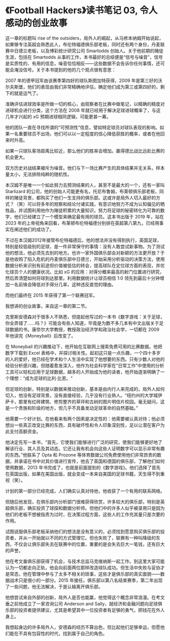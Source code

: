 # 《Football Hackers》读书笔记 03, 令人感动的创业故事

这一章的标题叫 rise of the outsiders，局外人的崛起，从马修本纳姆开始说起，如果够专注英超会熟悉此人，布伦特福德俱乐部老板，同时还有两个身份，丹麦联赛中日德兰老板，以及博彩统计研究公司 Smartodds 创始人。关于他前期的赌徒生涯，包括在 Smartodds 从事的工作，本书最好的总结便是“信号与噪音”，信号是实质性的、有用的信息，噪音恰恰相反——这些数据不会告诉你任何事情，还可能会淹没信号。关于本书提到的他的几个观点很有意思：

2007 年的德甲冠军由该赛季第四好的球队斯图加特获得，2009 年是第三好的沃尔夫斯堡，他们的表现由我们非常精确地评估，确定他们成为第三或第四好的，剩下的就是运气了。

准确评估进球效率是所做一切的核心，由观察者在比赛中做笔记，以精确的精度对进球机会进行分类，这个方法在 2008 年就已经用于解决足球进球概率了，与这几年才兴起的 xG 预期进球相同逻辑，可能更甚一筹。

他的团队一直在寻找所谓的“可预测性”信息，譬如特定球员对球队表现的影响。如果一名重要球员不出场，他们可以以一定程度的信心降低获胜的概率，或者在他回来时升高。

如果一只球队客场距离比较近，那么他们的胜率会增加。赢得德比战比远赴比赛的机会更大。

双方历史对战结果被斥为噪音。他们与下一场比赛产生的具体结果并无关系，样本量太小，无法排除纯粹的随机性。

本汉姆不是唯一一个如此努力去预测结果的人，甚至不是最大的一个，还有一家叫 Starlizard 的公司，他的创始人可能更有名，托尼布鲁姆，布莱顿俱乐部老板，同样的赌徒背景，都购买了他们一生支持的俱乐部。这或许是局外人切入最好的方式？（笑）可以将多年的观察和结论付诸实践，有意识地努力不成为认知偏见的牺牲品，并试图利用他作为赌徒积累的大量知识，努力将足球的秘密转化为可靠的数字，他们已经建立了一个模型来确定最有用的球员。这本书出版于 2019 年，站在 2023 年的上帝视角来回看，布莱顿布伦特福德分别排在英超第八第九，已经用事实在阐述他们的成功了。

不过在本汉姆2012年接管布伦特福德后，他的想法并没有得到执行，英国足球，特别是较低级别的足球，是一件非常保守的事情：没有人敢尝试新事物。为了测试他的想法，他必须先去别的地方。也许一家外国俱乐部会对新颖的方法更开放？于是他收购了陷入危机的丹麦俱乐部中日德兰，开始采用分析驱动的决策方法，使用数据分析来识别有前途但价值被低估的转会，提高球队在定位球方面的表现，并优化球员个人的健康状况。比如 xG 的应用：对得分概率最高的射门位置进行研究，然后弄清楚如何将球到达那里。利用数据统计让球员相信 1:0 领先到最后十分钟增加一名前锋会降低对手得分几率，这种违反直觉的理由。

而他们最终在 2015 年获得了第一个联赛冠军。

我想讲的创业故事，来自这一章的第二节。

克里斯安德森对于很多人不熟悉，但提起他写过的一本书《数字游戏：关于足球，你全弄错了……吗？》可能会有些人知道，毕竟是为数不多几本有中文出版关于足球数据的书。康奈尔大学教授，教授政治经济学和政治社会学，一切都在 2009 年他读完《Moneyball》后改变了。

在 Moneyball 的兴趣推动下，他开始在互联网上搜索免费可用的比赛数据。他把数字下载到 Excel 表格中，并探讨相关性。起初这只是一点乐趣，一个四十多岁的人的爱好，他已经在学术和个人生活中实现了他想要的东西。只有少数人对他的经验分析感兴趣，但随着愈发深入，他作为社会科学家在“日常工作”中使用的分析工具可以轻松应用于足球数据，越多的人开始成为他的读者，他开始逐渐明确了一个理想：“成为足球的比利·比恩。“

但足球的创新，特别是以数据来推动创新，基本是由内行人来完成的，局外人如何切入，他没有足球背景，没有直接经验，几乎没有行业熟人。“纽约州的大学城伊萨卡，那里有红砖建筑、修剪整齐的草坪和古树的图片明信片校园。毫无疑问，这是一个贵族和阶级的地方，但几乎不具备发动足球革命的自然基础。”

他需要一个好计划。在他看来有两个因素是决定性的：他需要被认真对待；他必须想出一些真正改变比赛的东西，具有破坏性和令人印象深刻性，足以让潜在客户为此支付高额资金。

他决定先写一本书，“首先，它使我们能够进行广泛的研究，使我们能够更好地了解该行业、其人员及其动态。它还让我有机会向这些人证明数字可以显示非常有趣的东西。”他联系了 Opta 和 Prozone 等体育数据公司免费使用他们非常昂贵的数据，并承诺在书中对其价值进行宣传，他去了英国和德国的俱乐部，了解他们如何使用数据，2013 年书完成了，也就是前面提到的《数字游戏》。他们选择了首先在英国出版，如果在美国出版，就会变成一本来自美国的足球书籍，天生得不到重视（笑）。

计划的第一部分已经完成，人们确实认真对待他，他收获了一个有用的联系网络。

但随后他发现，在俱乐部内分析部门很难获得欣赏，许多较大的俱乐部，特别是英超俱乐部，确实投资了球探和数据分析师。但他们中的许多人似乎被录用只是因为他们的老板不想被指责为过时，在决策过程方面，这些人的工作充其量只是次要的作用。

试图说服俱乐部老板采纳他们的想法是没有意义的，必须找到愿意购买俱乐部的投资者，并从一开始就以不同的方式管理它。但也失败了，联赛有一种叫降级的东西，不仅会让俱乐部失去在联赛中的位置，重要的是会失去巨大一笔钱，还有巨大的声誉。

他在考文垂俱乐部获得了机会，与技术总监马克维纳斯一起工作。到这里大家可能认为一切都走向正轨，他会向前面两位那样改造球队成功。但生活中失败与妥协才是常态，他在管理中参与了太多不相关的琐事，这些才是俱乐部的真实面貌——数据战术只是很小的一部分。2015 年接任，俱乐部以第八名结束赛季，第二年出现了一些问题，他无法解决，于是认输离开俱乐部。

他想尝试来自外部的创新，局外人是否也能赢，他觉得这个概念非常浪漫。在考文垂之前他成立了一家咨询公司 Anderson and Sally，就经济和金融问题向足球俱乐部的投资者提供建议，尤其是希望其中一位投资者有足够的勇气，把钱花在外人身上。

我想起身边的许多局外人，安德森的经历不算出色，但比起他们足够幸运，但愿他们能在不具有包容性的时代，找到属于自己的角色。
